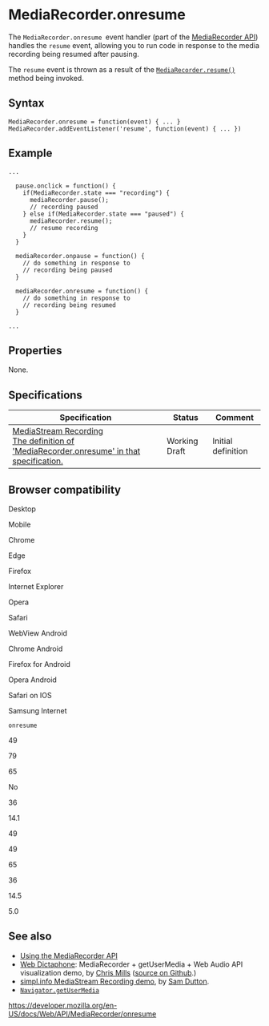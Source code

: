 MediaRecorder.onresume
======================

The `MediaRecorder.onresume `event handler (part of the [MediaRecorder API](../mediastream_recording_api)) handles the `resume` event, allowing you to run code in response to the media recording being resumed after pausing.

The `resume` event is thrown as a result of the [`MediaRecorder.resume()`](resume) method being invoked.

Syntax
------

    MediaRecorder.onresume = function(event) { ... }
    MediaRecorder.addEventListener('resume', function(event) { ... })

Example
-------

    ...

      pause.onclick = function() {
        if(MediaRecorder.state === "recording") {
          mediaRecorder.pause();
          // recording paused
        } else if(MediaRecorder.state === "paused") {
          mediaRecorder.resume();
          // resume recording
        }
      }

      mediaRecorder.onpause = function() {
        // do something in response to
        // recording being paused
      }

      mediaRecorder.onresume = function() {
        // do something in response to
        // recording being resumed
      }

    ...

Properties
----------

None.

Specifications
--------------

<table><thead><tr class="header"><th>Specification</th><th>Status</th><th>Comment</th></tr></thead><tbody><tr class="odd"><td><a href="https://w3c.github.io/mediacapture-record/#dom-mediarecorder-onresume">MediaStream Recording<br />
<span class="small">The definition of 'MediaRecorder.onresume' in that specification.</span></a></td><td><span class="spec-wd">Working Draft</span></td><td>Initial definition</td></tr></tbody></table>

Browser compatibility
---------------------

Desktop

Mobile

Chrome

Edge

Firefox

Internet Explorer

Opera

Safari

WebView Android

Chrome Android

Firefox for Android

Opera Android

Safari on IOS

Samsung Internet

`onresume`

49

79

65

No

36

14.1

49

49

65

36

14.5

5.0

See also
--------

-   [Using the MediaRecorder API](../mediastream_recording_api/using_the_mediastream_recording_api)
-   [Web Dictaphone](https://mdn.github.io/web-dictaphone/): MediaRecorder + getUserMedia + Web Audio API visualization demo, by [Chris Mills](https://twitter.com/chrisdavidmills) ([source on Github](https://github.com/mdn/web-dictaphone/).)
-   [simpl.info MediaStream Recording demo](https://simpl.info/mediarecorder/), by [Sam Dutton](https://twitter.com/sw12).
-   [`Navigator.getUserMedia`](../navigator/getusermedia)

<a href="https://developer.mozilla.org/en-US/docs/Web/API/MediaRecorder/onresume" class="_attribution-link">https://developer.mozilla.org/en-US/docs/Web/API/MediaRecorder/onresume</a>
